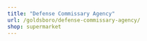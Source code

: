```yaml
---
title: "Defense Commissary Agency"
url: /goldsboro/defense-commissary-agency/
shop: supermarket
---
```

